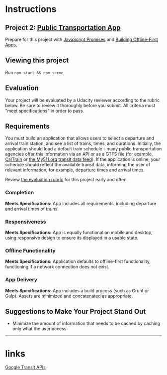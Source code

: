 # Instructions

## Project 2: [Public Transportation App](https://classroom.udacity.com/nanodegrees/nd802/parts/8021345403/modules/550593026975462/lessons/5505930269239847/concepts/57997297480923)

Prepare for this project with [JavaScript Promises](https://classroom.udacity.com/courses/ud898)
and [Building Offline-First Apps.](https://www.udacity.com/course/offline-web-applications--ud899)


## Viewing this project

Run `npm start && npm serve`


## Evaluation

Your project will be evaluated by a Udacity reviewer according to the
rubric below. Be sure to review it thoroughly before you submit. All
criteria must "meet specifications" in order to pass.


## Requirements

You must build an application that allows users to select a departure and
arrival train station, and see a list of trains, times, and durations.
Initially, the application should load a default train schedule - many
public transportation agencies offer this information via an API or as
a GTFS file (for example, [CalTrain](http://www.caltrain.com/developer.html)
or [the My511.org transit data feed](http://511.org/developer-resources_transit-data-feed.asp)).
If the application is online, your schedule should reflect the available
transit data, informing the user of relevant information; for example,
departure times and arrival times.

Review [the evaluation rubric](https://review.udacity.com/#!/projects/5505930269/rubric)
for this project early and often.

### Completion

__Meets Specifications:__ App includes all requirements, including
departure and arrival times of trains.


### Responsiveness

__Meets Specifications:__ App is equally functional on mobile and desktop,
using responsive design to ensure its displayed in a usable state.


### Offline Functionality

__Meets Specifications:__ Application defaults to offline-first
functionality, functioning if a network connection does not exist.


### App Delivery

__Meets Specifications:__ App includes a build process (such as Grunt
or Gulp). Assets are minimized and concatenated as appropriate.


## Suggestions to Make Your Project Stand Out

* Minimize the amount of information that needs to be cached by caching
  only what the user access


----


# links

[Google Transit APIs](https://developers.google.com/transit/)

